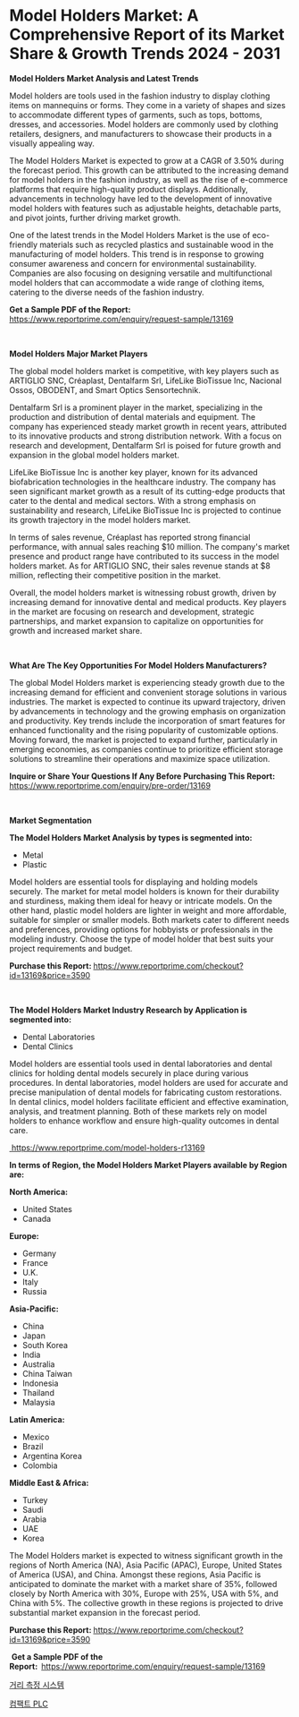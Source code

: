 <p><h1>Model Holders Market: A Comprehensive Report of its Market Share & Growth Trends 2024 - 2031</h1></p><p><strong>Model Holders Market Analysis and Latest Trends</strong></p>
<p><p>Model holders are tools used in the fashion industry to display clothing items on mannequins or forms. They come in a variety of shapes and sizes to accommodate different types of garments, such as tops, bottoms, dresses, and accessories. Model holders are commonly used by clothing retailers, designers, and manufacturers to showcase their products in a visually appealing way.</p><p>The Model Holders Market is expected to grow at a CAGR of 3.50% during the forecast period. This growth can be attributed to the increasing demand for model holders in the fashion industry, as well as the rise of e-commerce platforms that require high-quality product displays. Additionally, advancements in technology have led to the development of innovative model holders with features such as adjustable heights, detachable parts, and pivot joints, further driving market growth.</p><p>One of the latest trends in the Model Holders Market is the use of eco-friendly materials such as recycled plastics and sustainable wood in the manufacturing of model holders. This trend is in response to growing consumer awareness and concern for environmental sustainability. Companies are also focusing on designing versatile and multifunctional model holders that can accommodate a wide range of clothing items, catering to the diverse needs of the fashion industry.</p></p>
<p><strong>Get a Sample PDF of the Report:&nbsp;</strong> <a href="https://www.reportprime.com/enquiry/request-sample/13169">https://www.reportprime.com/enquiry/request-sample/13169</a></p>
<p>&nbsp;</p>
<p><strong>Model Holders Major Market Players</strong></p>
<p><p>The global model holders market is competitive, with key players such as ARTIGLIO SNC, Créaplast, Dentalfarm Srl, LifeLike BioTissue Inc, Nacional Ossos, OBODENT, and Smart Optics Sensortechnik. </p><p>Dentalfarm Srl is a prominent player in the market, specializing in the production and distribution of dental materials and equipment. The company has experienced steady market growth in recent years, attributed to its innovative products and strong distribution network. With a focus on research and development, Dentalfarm Srl is poised for future growth and expansion in the global model holders market.</p><p>LifeLike BioTissue Inc is another key player, known for its advanced biofabrication technologies in the healthcare industry. The company has seen significant market growth as a result of its cutting-edge products that cater to the dental and medical sectors. With a strong emphasis on sustainability and research, LifeLike BioTissue Inc is projected to continue its growth trajectory in the model holders market.</p><p>In terms of sales revenue, Créaplast has reported strong financial performance, with annual sales reaching $10 million. The company's market presence and product range have contributed to its success in the model holders market. As for ARTIGLIO SNC, their sales revenue stands at $8 million, reflecting their competitive position in the market.</p><p>Overall, the model holders market is witnessing robust growth, driven by increasing demand for innovative dental and medical products. Key players in the market are focusing on research and development, strategic partnerships, and market expansion to capitalize on opportunities for growth and increased market share.</p></p>
<p>&nbsp;</p>
<p><strong>What Are The Key Opportunities For Model Holders Manufacturers?</strong></p>
<p><p>The global Model Holders market is experiencing steady growth due to the increasing demand for efficient and convenient storage solutions in various industries. The market is expected to continue its upward trajectory, driven by advancements in technology and the growing emphasis on organization and productivity. Key trends include the incorporation of smart features for enhanced functionality and the rising popularity of customizable options. Moving forward, the market is projected to expand further, particularly in emerging economies, as companies continue to prioritize efficient storage solutions to streamline their operations and maximize space utilization.</p></p>
<p><strong>Inquire or Share Your Questions If Any Before Purchasing This Report:</strong> <a href="https://www.reportprime.com/enquiry/pre-order/13169">https://www.reportprime.com/enquiry/pre-order/13169</a></p>
<p>&nbsp;</p>
<p><strong>Market Segmentation</strong></p>
<p><strong>The Model Holders Market Analysis by types is segmented into:</strong></p>
<p><ul><li>Metal</li><li>Plastic</li></ul></p>
<p><p>Model holders are essential tools for displaying and holding models securely. The market for metal model holders is known for their durability and sturdiness, making them ideal for heavy or intricate models. On the other hand, plastic model holders are lighter in weight and more affordable, suitable for simpler or smaller models. Both markets cater to different needs and preferences, providing options for hobbyists or professionals in the modeling industry. Choose the type of model holder that best suits your project requirements and budget.</p></p>
<p><strong>Purchase this Report:&nbsp;</strong><a href="https://www.reportprime.com/checkout?id=13169&price=3590">https://www.reportprime.com/checkout?id=13169&price=3590</a></p>
<p>&nbsp;</p>
<p><strong>The Model Holders Market Industry Research by Application is segmented into:</strong></p>
<p><ul><li>Dental Laboratories</li><li>Dental Clinics</li></ul></p>
<p><p>Model holders are essential tools used in dental laboratories and dental clinics for holding dental models securely in place during various procedures. In dental laboratories, model holders are used for accurate and precise manipulation of dental models for fabricating custom restorations. In dental clinics, model holders facilitate efficient and effective examination, analysis, and treatment planning. Both of these markets rely on model holders to enhance workflow and ensure high-quality outcomes in dental care.</p></p>
<p><a href="https://www.reportprime.com/model-holders-r13169">&nbsp;https://www.reportprime.com/model-holders-r13169</a></p>
<p><strong>In terms of Region, the Model Holders Market Players available by Region are:</strong></p>
<p>
    <p> <strong> North America: </strong>
        <ul>
            <li>United States</li>
            <li>Canada</li>
        </ul>
        </p> 
    <p> <strong> Europe: </strong>
        <ul>
            <li>Germany</li>
            <li>France</li>
            <li>U.K.</li>
            <li>Italy</li>
            <li>Russia</li>
        </ul>
        </p> 
    <p> <strong> Asia-Pacific: </strong>
        <ul>
            <li>China</li>
            <li>Japan</li>
            <li>South Korea</li>
            <li>India</li>
            <li>Australia</li>
            <li>China Taiwan</li>
            <li>Indonesia</li>
            <li>Thailand</li>
            <li>Malaysia</li>
        </ul>
        </p> 
    <p> <strong> Latin America: </strong>
        <ul>
            <li>Mexico</li>
            <li>Brazil</li>
            <li>Argentina Korea</li>
            <li>Colombia</li>
        </ul>
        </p> 
    <p> <strong> Middle East & Africa: </strong>
        <ul>
            <li>Turkey</li>
            <li>Saudi</li>
            <li>Arabia</li>
            <li>UAE</li>
            <li>Korea</li>
        </ul>
    </p>
    </p>
<p><p>The Model Holders market is expected to witness significant growth in the regions of North America (NA), Asia Pacific (APAC), Europe, United States of America (USA), and China. Amongst these regions, Asia Pacific is anticipated to dominate the market with a market share of 35%, followed closely by North America with 30%, Europe with 25%, USA with 5%, and China with 5%. The collective growth in these regions is projected to drive substantial market expansion in the forecast period.</p></p>
<p><strong>Purchase this Report: </strong><a href="https://www.reportprime.com/checkout?id=13169&price=3590">https://www.reportprime.com/checkout?id=13169&price=3590</a></p>
<p>&nbsp;<strong>Get a Sample PDF of the Report:&nbsp;&nbsp;</strong><a href="https://www.reportprime.com/enquiry/request-sample/13169">https://www.reportprime.com/enquiry/request-sample/13169</a></p>
<p><strong></strong></p>
<p><p><a href="https://github.com/wallacBahrtyinger567686/Market-Research-Report-List-1/blob/main/782344328766.md">거리 측정 시스템</a></p><p><a href="https://github.com/WilburKihn5676/Market-Research-Report-List-1/blob/main/139109328757.md">컴팩트 PLC</a></p></p>